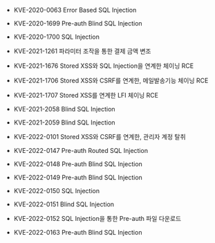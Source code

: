 * KVE-2020-0063  Error Based SQL Injection

* KVE-2020-1699  Pre-auth Blind SQL Injection

* KVE-2020-1700  SQL Injection


* KVE-2021-1261  파라미터 조작을 통한 결제 금액 변조

* KVE-2021-1676  Stored XSS와 SQL Injection을 연계한 체이닝 RCE

* KVE-2021-1706  Stored XSS와 CSRF를 연계한, 메일발송기능 체이닝 RCE

* KVE-2021-1707  Stored XSS를 연계한 LFI 체이닝 RCE

* KVE-2021-2058  Blind SQL Injection

* KVE-2021-2059  Blind SQL Injection

 
* KVE-2022-0101  Stored XSS와 CSRF를 연계한, 관리자 계정 탈취

* KVE-2022-0147  Pre-auth Routed SQL Injection

* KVE-2022-0148  Pre-auth Blind SQL Injection

* KVE-2022-0149  Pre-auth Blind SQL Injection

* KVE-2022-0150  SQL Injection

* KVE-2022-0151  Blind SQL Injection

* KVE-2022-0152  SQL Injection을 통한 Pre-auth 파일 다운로드

* KVE-2022-0163  Pre-auth Blind SQL Injection
